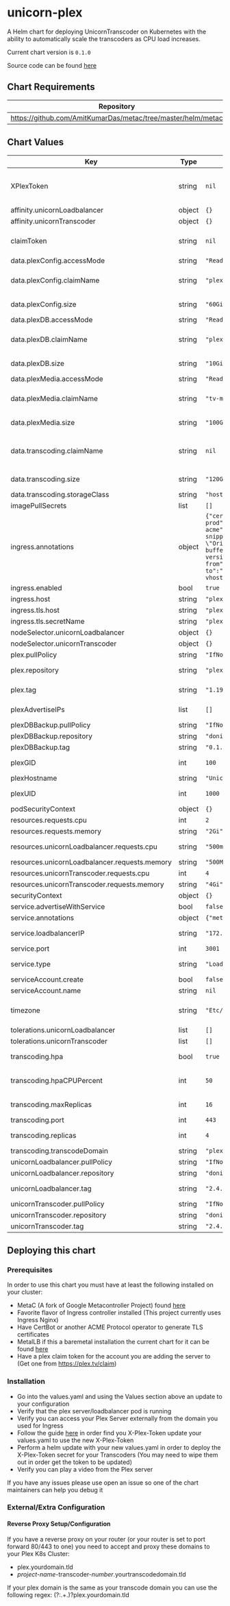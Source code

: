 unicorn-plex
============
A Helm chart for deploying UnicornTranscoder on Kubernetes with the ability to automatically scale the transcoders as CPU load increases.

Current chart version is `0.1.0`

Source code can be found [here](https://github.com/Unicorn-K8s/UnicornTrancoder-chart)

## Chart Requirements

| Repository | Name | Version |
|------------|------|---------|
| https://github.com/AmitKumarDas/metac/tree/master/helm/metac | MetaC | latest |

## Chart Values

| Key | Type | Default | Description |
|-----|------|---------|-------------|
| XPlexToken | string | `nil` | X-Plex-Token for your server See: https://support.plex.tv/articles/204059436-finding-an-authentication-token-x-plex-token/ for guide to find it after creating the server |
| affinity.unicornLoadbalancer | object | `{}` |  |
| affinity.unicornTranscoder | object | `{}` |  |
| claimToken | string | `nil` | Generated token for automatically adding a server under your Plex account See: https://plex.tv/claim to generate one Note: Token is only valid for 4 minutes |
| data.plexConfig.accessMode | string | `"ReadWriteOnce"` |  |
| data.plexConfig.claimName | string | `"plex-config-pvc"` | Name of already existing PVC used to store the configuration data for plex If claimName is defined then the storage class and size are ignored |
| data.plexConfig.size | string | `"60Gi"` | Size of the created PVC If claimName is defined then this is ignored |
| data.plexDB.accessMode | string | `"ReadWriteOnce"` |  |
| data.plexDB.claimName | string | `"plex-db-pvc"` | Name of already existing PVC used as long term storage for the Plex SQLite Database If claimName is defined then the storage class and size are ignored |
| data.plexDB.size | string | `"10Gi"` | Size of the created PVC If claimName is defined then this is ignored |
| data.plexMedia.accessMode | string | `"ReadWriteOnce"` |  |
| data.plexMedia.claimName | string | `"tv-movies-pvc"` | Name of already existing PVC that holds all of the media for Plex If claimName is defined then the storage class and size are ignored |
| data.plexMedia.size | string | `"100Gi"` | Size of the created PVC If claimName is defined then this is ignored |
| data.transcoding.claimName | string | `nil` | Name of already existing PVC to be used by the trancoders to use while transcoding media If claimName is defined then the storage class and size are ignored Claim must be fore a ReadWriteMany PVC |
| data.transcoding.size | string | `"120Gi"` | Size of the created PVC If claimName is defined then this is ignored |
| data.transcoding.storageClass | string | `"hostpath"` | Name of Storage Class to use to create the transcoding PVC |
| imagePullSecrets | list | `[]` |  |
| ingress.annotations | object | `{"cert-manager.io/cluster-issuer":"letsencrypt-prod","kubernetes.io/ingress.class":"nginx","kubernetes.io/tls-acme":"true","nginx.ingress.kubernetes.io/configuration-snippet":"more_set_input_headers \"Referer: localhost\" ;\nmore_set_input_headers \"Origin: localhost\" ;\n","nginx.ingress.kubernetes.io/proxy-buffering":"off","nginx.ingress.kubernetes.io/proxy-http-version":"1.1","nginx.ingress.kubernetes.io/proxy-redirect-from":"http://localhost$request_uri","nginx.ingress.kubernetes.io/proxy-redirect-to":"$scheme://plex.mydomain.tld$request_uri","nginx.ingress.kubernetes.io/upstream-vhost":"localhost"}` | Any annotations to add to the Plex Ingress |
| ingress.enabled | bool | `true` | Use Kubernetes Ingress to access plex |
| ingress.host | string | `"plex.jeansburger.net"` | Domain name to use for ingress to plex |
| ingress.tls.host | string | `"plex.jeansburger.net"` | Domain name to use on the TLS Certifcate |
| ingress.tls.secretName | string | `"plex-tls"` | Name of secret to hold TLS Certifcate |
| nodeSelector.unicornLoadbalancer | object | `{}` |  |
| nodeSelector.unicornTranscoder | object | `{}` |  |
| plex.pullPolicy | string | `"IfNotPresent"` | Image pull policy |
| plex.repository | string | `"plexinc/pms-docker"` | Repository hosting the Plex Media Server image Currently only Official PlexInc image is supported |
| plex.tag | string | `"1.19.1.2645-ccb6eb67e"` | Plex Sever Version Should be set to the current version supported by the UnicornTranscoder Project |
| plexAdvertiseIPs | list | `[]` | List of IPs or FQDNs with ports to be set in the Advertise IPs section of your server |
| plexDBBackup.pullPolicy | string | `"IfNotPresent"` | Image pull policy |
| plexDBBackup.repository | string | `"donicrosby/unicorn-plex-sqlite-streamer"` | Repository hosting Unicorn Plex SQLite Streamer image |
| plexDBBackup.tag | string | `"0.1.1"` | SQLite Streamer image tag |
| plexGID | int | `100` | (int) GID to be set for the Plex Server and UnicornTranscoder for accessing media |
| plexHostname | string | `"Unicorn-Plex-K8s"` | Frendly name for your Plex Server |
| plexUID | int | `1000` | (int) UID to be set for the Plex Server and UnicornTranscoder for accessing media |
| podSecurityContext | object | `{}` |  |
| resources.requests.cpu | int | `2` | Number of CPU cores to allocate for the Plex Media Server |
| resources.requests.memory | string | `"2Gi"` | Amount of Memory to allocate for the Plex Media Server |
| resources.unicornLoadbalancer.requests.cpu | string | `"500m"` | Amount of CPU cores to allocate for the Unicorn LoadBalancer |
| resources.unicornLoadbalancer.requests.memory | string | `"500Mi"` | Amount of memory to allocate for the Unicorn Loadbalancer |
| resources.unicornTranscoder.requests.cpu | int | `4` | Amount of CPU cores to allocate for the Unicorn Transcoder |
| resources.unicornTranscoder.requests.memory | string | `"4Gi"` | Amount of memory to allocate for the Unicorn Transcoder |
| securityContext | object | `{}` |  |
| service.advertiseWithService | bool | `false` | Add the LoadBalancer IP and port to the Advertise IPs List |
| service.annotations | object | `{"metallb.universe.tf/allow-shared-ip":"unicorn-plex"}` | Any annotations to be added to the LoadBalancer |
| service.loadbalancerIP | string | `"172.16.4.5"` | IP to be used by the loadbalancer (Recommended to be hardcoded) |
| service.port | int | `3001` | Port to be used for Ingress of the LoadBalancer |
| service.type | string | `"LoadBalancer"` | Service type to be used to expose the UnicornLoadbalancer (and Plex) Currently only LoadBalancer is supported |
| serviceAccount.create | bool | `false` |  |
| serviceAccount.name | string | `nil` |  |
| timezone | string | `"Etc/UTC"` | Timezone to be set for the server See: https://en.wikipedia.org/wiki/List_of_tz_database_time_zones for list |
| tolerations.unicornLoadbalancer | list | `[]` |  |
| tolerations.unicornTranscoder | list | `[]` |  |
| transcoding.hpa | bool | `true` | (bool) Determine if chart should deploy a Horizontal Pod Autoscaler for the UnicornTranscoders |
| transcoding.hpaCPUPercent | int | `50` | (int) Percentage of requested CPUs over all UnicornTranscoder Pods for the to be utilized before a new UnicornTranscoder pod is created |
| transcoding.maxReplicas | int | `16` | (int) Maximum number of replicas to be created by the HPA Note: This is ignored if transcoding.hpa is set to false |
| transcoding.port | int | `443` | (int) Port to be used by the created transcoding services |
| transcoding.replicas | int | `4` | (int) Number of replicas to be created by the Transcoder StatefulSet |
| transcoding.transcodeDomain | string | `"plex.mydomain.tld"` |  |
| unicornLoadbalancer.pullPolicy | string | `"IfNotPresent"` | Image pull policy |
| unicornLoadbalancer.repository | string | `"donicrosby/unicorn-loadbalancer"` | Repository hosting UnicornLoadbalancer image |
| unicornLoadbalancer.tag | string | `"2.4.3"` | UnicornLoadbalancer version Should be inline with most recent version of UnicornLoadbalancer version |
| unicornTranscoder.pullPolicy | string | `"IfNotPresent"` | Image pull policy |
| unicornTranscoder.repository | string | `"donicrosby/unicorn-transcoder"` | Repository hosting UnicornTranscoder image |
| unicornTranscoder.tag | string | `"2.4.2"` | UnicornTranscoder version |

## Deploying this chart

### Prerequisites
In order to use this chart you must have at least the following installed on your cluster:
+ MetaC (A fork of Google Metacontroller Project) found [here](https://github.com/AmitKumarDas/metac/tree/master/helm/metac)
+ Favorite flavor of Ingress controller installed (This project currently uses Ingress Nginx)
+ Have CertBot or another ACME Protocol operator to generate TLS certificates
+ MetalLB if this a baremetal installation the current chart for it can be found [here](https://github.com/helm/charts/tree/master/stable/metallb)
+ Have a plex claim token for the account you are adding the server to (Get one from https://plex.tv/claim)

### Installation
+ Go into the values.yaml and using the Values section above an update to your configuration
+ Verify that the plex server/loadbalancer pod is running
+ Verify you can access your Plex Server externally from the domain you used for Ingress
+ Follow the guide [here](https://support.plex.tv/articles/204059436-finding-an-authentication-token-x-plex-token/) in order find you X-Plex-Token update your values.yaml to use the new X-Plex-Token
+ Perform a helm update with your new values.yaml in order to deploy the X-Plex-Token secret for your Transcoders (You may need to wipe them out in order get the token to be updated)
+ Verify you can play a video from the Plex server

If you have any issues please use open an issue so one of the chart maintainers can help you debug it

### External/Extra Configuration
#### Reverse Proxy Setup/Configuration
If you have a reverse proxy on your router (or your router is set to port forward 80/443 to one) you need to accept and proxy these domains to your Plex K8s Cluster:
+ plex.yourdomain.tld
+ *project-name*-transcoder-*number*.yourtranscodedomain.tld

If your plex domain is the same as your transcode domain you can use the following regex:
(?:.+\.)?plex.yourdomain.tld

